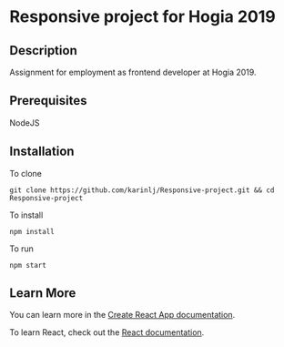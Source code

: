 # Responsive project for Hogia 2019

## Description

Assignment for employment as frontend developer at Hogia 2019.

## Prerequisites

NodeJS

## Installation

To clone

`git clone https://github.com/karinlj/Responsive-project.git && cd Responsive-project`

To install

`npm install`

To run

`npm start`

## Learn More

You can learn more in the [Create React App documentation](https://facebook.github.io/create-react-app/docs/getting-started).

To learn React, check out the [React documentation](https://reactjs.org/).
